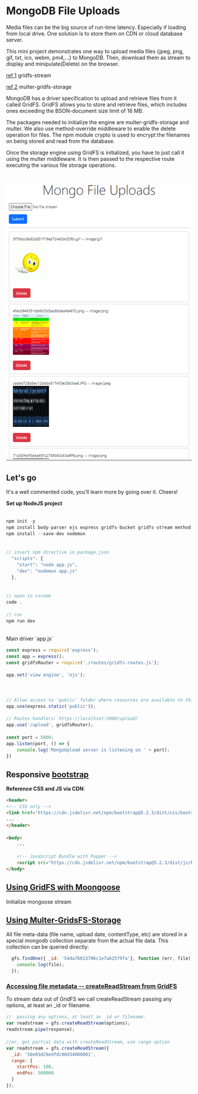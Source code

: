 # MongoDB File Uploads

Media files can be the big source of run-time latency.  Especially if loading from local drive.  One solution is to store them on CDN or cloud database server.

This mini project demonstrates one way to upload media files {jpeg, png, gif, txt, ico, webm, pm4,...} to MongoDB. Then, download them as stream to display and minipulate(Delete) on the browser.



[ref 1](https://github.com/aheckmann/gridfs-stream) gridfs-stream

[ref 2](https://github.com/devconcept/multer-gridfs-storage) multer-gridfs-storage

MongoDB has a driver specification to upload and retrieve files from it called GridFS. GridFS allows you to store and retrieve files, which includes ones exceeding the BSON-document size limit of 16 MB.

The packages needed to initialize the engine are multer-gridfs-storage and multer. We also use method-override middleware to enable the delete operation for files. The npm module crypto is used to encrypt the filenames on being stored and read from the database.

Once the storage engine using GridFS is initialized, you have to just call it using the multer middleware. It is then passed to the respective route executing the various file storage operations.

<br />

![Application display](./public/display.PNG)

## Let's go

It's a well commented code, you'll learn more by going over it.  Cheers!

<strong>Set up NodeJS project</strong>

```javascript

npm init -y
npm install body-parser ejs express gridfs-bucket gridfs-stream method-override mongoose multer multer-gridfs-storage dotenv
npm install --save-dev nodemon


// insert npm directive in package.json
  "scripts": {
    "start": "node app.js",
    "dev": "nodemon app.js"
  },


// open in vscode
code .

// run
npm run dev
```

<br />
Main driver `app.js`

```javascript
const express = require('express');
const app = express();
const gridfsRouter = require('./routes/gridfs-routes.js');

app.set('view engine', 'ejs');



// Allow access to 'public' folder where resources are available to this app
app.use(express.static('public'));

// Routes handlers: https://localhsot:5000/upload/
app.use('/upload', gridfsRouter);

const port = 5000;
app.listen(port, () => {
    console.log('MongoUpload server is listening on ' + port);
})
```

## Responsive [bootstrap](https://getbootstrap.com/)

<strong>Reference CSS and JS via CDN</strong>:

```html
<header>
<!-- CSS only -->
<link href="https://cdn.jsdelivr.net/npm/bootstrap@5.2.3/dist/css/bootstrap.min.css" rel="stylesheet" integrity="sha384-rbsA2VBKQhggwzxH7pPCaAqO46MgnOM80zW1RWuH61DGLwZJEdK2Kadq2F9CUG65" crossorigin="anonymous">
...
</header>

<body>
    ...

    <!-- JavaScript Bundle with Popper -->
    <script src="https://cdn.jsdelivr.net/npm/bootstrap@5.2.3/dist/js/bootstrap.bundle.min.js" integrity="sha384-kenU1KFdBIe4zVF0s0G1M5b4hcpxyD9F7jL+jjXkk+Q2h455rYXK/7HAuoJl+0I4" crossorigin="anonymous"></script>
</body>
```

## [Using GridFS with Moongoose](https://github.com/aheckmann/gridfs-stream)

Initialize mongoose stream

## [Using Multer-GridsFS-Storage](https://github.com/devconcept/multer-gridfs-storage)

All file meta-data (file name, upload date, contentType, etc) are stored in a special mongodb collection separate from the actual file data. This collection can be queried directly:

```javascript
  gfs.findOne({ _id: '54da7b013706c1e7ab25f9fa'}, function (err, file) {
    console.log(file);
  });
```

### [Accessing file metadata -- createReadStream from GridFS](https://github.com/aheckmann/gridfs-stream)

To stream data out of GridFS we call createReadStream passing any options, at least an _id or filename.

```javascript
//  passing any options, at least an _id or filename.
var readstream = gfs.createReadStream(options);
readstream.pipe(response);

//or, get partial data with createReadStream, use range option
var readstream = gfs.createReadStream({
  _id: '50e03d29edfdc00d34000001',
  range: {
    startPos: 100,
    endPos: 500000
  }
});
```


